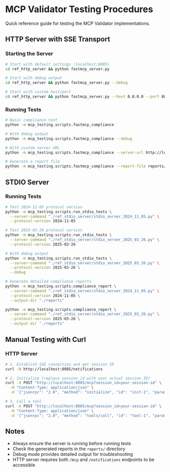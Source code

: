 # MCP Validator Testing Procedures

Quick reference guide for testing the MCP Validator implementations.

## HTTP Server with SSE Transport

### Starting the Server

```bash
# Start with default settings (localhost:8085)
cd ref_http_server && python fastmcp_server.py

# Start with debug output
cd ref_http_server && python fastmcp_server.py --debug

# Start with custom host/port
cd ref_http_server && python fastmcp_server.py --host 0.0.0.0 --port 8080
```

### Running Tests

```bash
# Basic compliance test
python -m mcp_testing.scripts.fastmcp_compliance

# With debug output
python -m mcp_testing.scripts.fastmcp_compliance --debug

# With custom server URL
python -m mcp_testing.scripts.fastmcp_compliance --server-url http://localhost:8080/mcp

# Generate a report file
python -m mcp_testing.scripts.fastmcp_compliance --report-file reports/custom_report.md
```

## STDIO Server

### Running Tests

```bash
# Test 2024-11-05 protocol version
python -m mcp_testing.scripts.run_stdio_tests \
  --server-command "./ref_stdio_server/stdio_server_2024_11_05.py" \
  --protocol-version 2024-11-05

# Test 2025-03-26 protocol version
python -m mcp_testing.scripts.run_stdio_tests \
  --server-command "./ref_stdio_server/stdio_server_2025_03_26.py" \
  --protocol-version 2025-03-26

# With debug output
python -m mcp_testing.scripts.run_stdio_tests \
  --server-command "./ref_stdio_server/stdio_server_2025_03_26.py" \
  --protocol-version 2025-03-26 \
  --debug

# Generate detailed compliance reports
python -m mcp_testing.scripts.compliance_report \
  --server-command "./ref_stdio_server/stdio_server_2024_11_05.py" \
  --protocol-version 2024-11-05 \
  --output-dir "./reports"

python -m mcp_testing.scripts.compliance_report \
  --server-command "./ref_stdio_server/stdio_server_2025_03_26.py" \
  --protocol-version 2025-03-26 \
  --output-dir "./reports"
```

## Manual Testing with Curl

### HTTP Server

```bash
# 1. Establish SSE connection and get session ID
curl -N http://localhost:8085/notifications

# 2. Initialize (replace session_id with your actual session ID)
curl -X POST "http://localhost:8085/mcp?session_id=your-session-id" \
  -H "Content-Type: application/json" \
  -d '{"jsonrpc": "2.0", "method": "initialize", "id": "init-1", "params": {"protocol_version": "2025-03-26", "client_info": {"name": "curl-test"}}}'

# 3. Call a tool
curl -X POST "http://localhost:8085/mcp?session_id=your-session-id" \
  -H "Content-Type: application/json" \
  -d '{"jsonrpc": "2.0", "method": "tools/call", "id": "tool-1", "params": {"name": "echo", "arguments": {"message": "Hello World!"}}}'
```

## Notes

- Always ensure the server is running before running tests
- Check the generated reports in the `reports/` directory
- Debug mode provides detailed output for troubleshooting
- HTTP server requires both `/mcp` and `/notifications` endpoints to be accessible 